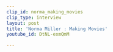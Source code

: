 ```yaml
---
clip_id: norma_making_movies
clip_type: interview
layout: post
title: 'Norma Miller : Making Movies'
youtube_id: DtNL-exmQmM

---
```


